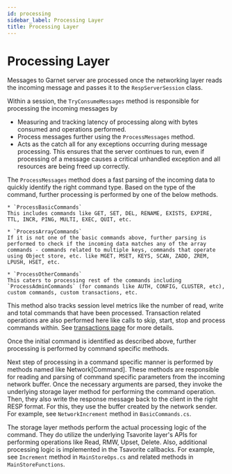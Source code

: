 ```yaml
---
id: processing
sidebar_label: Processing Layer
title: Processing Layer
---
```


# Processing Layer

Messages to Garnet server are processed once the networking layer reads the incoming message and passes it to the `RespServerSession` class. 

Within a session, the `TryConsumeMessages` method is responsible for processing the incoming messages by
* Measuring and tracking latency of processing along with bytes consumed and operations performed.
* Process messages further using the `ProcessMessages` method.
* Acts as the catch all for any exceptions occurring during message processing. This ensures that the server continues to run, even if processing of a message causes a critical unhandled exception and all resources are being freed up correctly.

The `ProcessMessages` method does a fast parsing of the incoming data to quickly identify the right command type. Based on the type of the command, further processing is performed by one of the below methods.

    * `ProcessBasicCommands`
    This includes commands like GET, SET, DEL, RENAME, EXISTS, EXPIRE, TTL, INCR, PING, MULTI, EXEC, QUIT, etc.

    * `ProcessArrayCommands`
    If it is not one of the basic commands above, further parsing is performed to check if the incoming data matches any of the array commands - commands related to multiple keys, commands that operate using Object store, etc. like MGET, MSET, KEYS, SCAN, ZADD, ZREM, LPUSH, HSET, etc.

    * `ProcessOtherCommands`
    This caters to processing rest of the commands including `ProcessAdminCommands` (for commands like AUTH, CONFIG, CLUSTER, etc), custom commands, custom transactions, etc.

This method also tracks session level metrics like the number of read, write and total commands that have been processed.
Transaction related operations are also performed here like calls to skip, start, stop and process commands within. See [transactions page](transactions.md) for more details.

Once the initial command is identified as described above, further processing is performed by command specific methods.

Next step of processing in a command specific manner is performed by methods named like Network[Command]. These methods are responsible for reading and parsing of command 
specific parameters from the incoming network buffer. Once the necessary arguments are parsed, they invoke the underlying storage layer method for performing the command operation. Then, they also write the response message back to the client in the right RESP format. For this, they use the buffer created by the network sender.
For example, see `NetworkIncrement` method in `BasicCommands.cs`.

The storage layer methods perform the actual processing logic of the command. They do utilize the underlying Tsavorite layer's APIs for performing operations like Read, RMW, Upset, Delete. Also, additional processing logic is implemented in the Tsavorite callbacks.
For example, see `Increment` method in `MainStoreOps.cs` and related methods in `MainStoreFunctions`.
